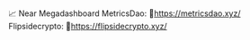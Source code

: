 📈 Near Megadashboard
MetricsDao:
🔗https://metricsdao.xyz/
Flipsidecrypto:
🔗https://flipsidecrypto.xyz/
